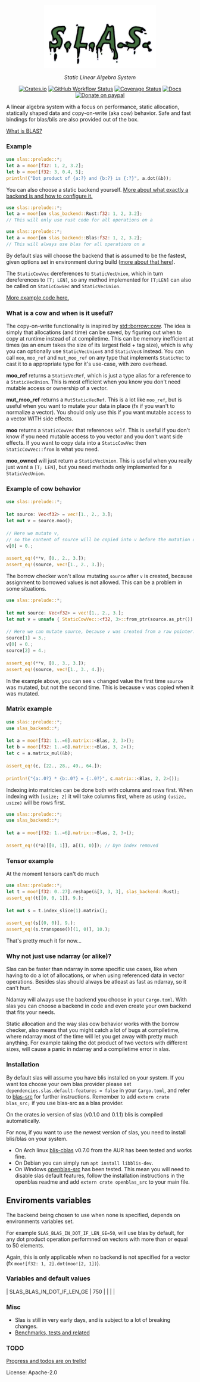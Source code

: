 <div align="center">

<img src="https://raw.githubusercontent.com/unic0rn9k/slas/master/logo.png" width="300"/>

*Static Linear Algebra System*

[![Crates.io](https://img.shields.io/crates/v/slas?logo=rust)](https://crates.io/crates/slas)
[![GitHub Workflow Status](https://img.shields.io/github/workflow/status/unic0rn9k/slas/Tests?label=tests&logo=github)](https://github.com/unic0rn9k/slas/actions/workflows/rust.yml)
[![Coverage Status](https://coveralls.io/repos/github/unic0rn9k/slas/badge.svg?branch=master)](https://coveralls.io/github/unic0rn9k/slas?branch=master)
[![Docs](https://img.shields.io/docsrs/slas/latest?logo=rust)](https://docs.rs/slas/latest/slas/)
[![Donate on paypal](https://img.shields.io/badge/paypal-donate-1?logo=paypal&color=blue)](https://www.paypal.com/paypalme/unic0rn9k/5usd)

</div>

A linear algebra system with a focus on performance, static allocation, statically shaped data and copy-on-write (aka cow) behavior.
Safe and fast bindings for blas/blis are also provided out of the box.

[What is BLAS?](http://www.netlib.org/blas/)

### Example

```rust
use slas::prelude::*;
let a = moo![f32: 1, 2, 3.2];
let b = moo![f32: 3, 0.4, 5];
println!("Dot product of {a:?} and {b:?} is {:?}", a.dot(&b));
```
You can also choose a static backend yourself.
[More about what exactly a backend is and how to configure it.](https://docs.rs/slas/latest/slas/backends/index.html)

```rust
use slas::prelude::*;
let a = moo![on slas_backend::Rust:f32: 1, 2, 3.2];
// This will only use rust code for all operations on a
```

```rust
use slas::prelude::*;
let a = moo![on slas_backend::Blas:f32: 1, 2, 3.2];
// This will always use blas for all operations on a
```

By default slas will choose the backend that is assumed to be the fastest, given options set in environment during build
([more about that here](https://github.com/unic0rn9k/slas#Enviroments%svariables)).

The `StaticCowVec` dereferences to `StaticVecUnion`, which in turn dereferences to `[T; LEN]`,
so any method implemented for `[T;LEN]` can also be called on `StaticCowVec` and `StaticVecUnion`.

[More example code here.](https://github.com/unic0rn9k/slas/blob/master/tests/src/main.rs)

### What is a cow and when is it useful?
The copy-on-write functionality is inspired by [std::borrow::cow](https://doc.rust-lang.org/std/borrow/enum.Cow.html).
The idea is simply that allocations (and time) can be saved, by figuring out when to copy at runtime instead of at compiletime.
This can be memory inefficient at times (as an enum takes the size of its largest field + tag size), which is why you can optionally use `StaticVecUnion`s and `StaticVec`s instead.
You can call `moo`, `moo_ref` and `mut_moo_ref` on any type that implements `StaticVec` to cast it to a appropriate type for it's use-case, with zero overhead.

**moo_ref** returns a `StaticVecRef`, which is just a type alias for a reference to a `StaticVecUnion`.
This is most efficient when you know you don't need mutable access or ownership of a vector.

**mut_moo_ref** returns a `MutStaticVecRef`.
This is a lot like `moo_ref`, but is useful when you want to mutate your data in place (fx if you wan't to normalize a vector).
You should only use this if you want mutable access to a vector WITH side effects.

**moo** returns a `StaticCowVec` that references `self`. This is useful if you don't know if you need mutable access to you vector and you don't want side effects.
If you want to copy data into a `StaticCowVec` then `StaticCowVec::from` is what you need.

**moo_owned** will just return a `StaticVecUnion`. This is useful when you really just want a `[T; LEN]`,
but you need methods only implemented for a `StaticVecUnion`.

 ### Example of cow behavior
```rust
use slas::prelude::*;

let source: Vec<f32> = vec![1., 2., 3.];
let mut v = source.moo();

// Here we mutate v,
// so the content of source will be copied into v before the mutation occours.
v[0] = 0.;

assert_eq!(**v, [0., 2., 3.]);
assert_eq!(source, vec![1., 2., 3.]);
```

The borrow checker won't allow mutating `source` after `v` is created, because assignment to borrowed values is not allowed.
This can be a problem in some situations.

```rust
use slas::prelude::*;

let mut source: Vec<f32> = vec![1., 2., 3.];
let mut v = unsafe { StaticCowVec::<f32, 3>::from_ptr(source.as_ptr()) };

// Here we can mutate source, because v was created from a raw pointer.
source[1] = 3.;
v[0] = 0.;
source[2] = 4.;

assert_eq!(**v, [0., 3., 3.]);
assert_eq!(source, vec![1., 3., 4.]);
```
In the example above, you can see `v` changed value the first time `source` was mutated, but not the second time.
This is because `v` was copied when it was mutated.

### Matrix example

```rust
use slas::prelude::*;
use slas_backend::*;

let a = moo![f32: 1..=6].matrix::<Blas, 2, 3>();
let b = moo![f32: 1..=6].matrix::<Blas, 3, 2>();
let c = a.matrix_mul(&b);

assert_eq!(c, [22., 28., 49., 64.]);

println!("{a:.0?} * {b:.0?} = {:.0?}", c.matrix::<Blas, 2, 2>());
```

Indexing into matricies can be done both with columns and rows first.
When indexing with `[usize; 2]` it will take columns first, where as using `(usize, usize)` will be rows first.

```rust
use slas::prelude::*;
use slas_backend::*;

let a = moo![f32: 1..=6].matrix::<Blas, 2, 3>();

assert_eq!((*a)[[0, 1]], a[(1, 0)]); // Dyn index removed
```

### Tensor example
At the moment tensors can't do much
```rust
use slas::prelude::*;
let t = moo![f32: 0..27].reshape(&[3, 3, 3], slas_backend::Rust);
assert_eq!(t[[0, 0, 1]], 9.);

let mut s = t.index_slice(1).matrix();

assert_eq!(s[(0, 0)], 9.);
assert_eq!(s.transpose()[(1, 0)], 10.);
```
That's pretty much it for now...

### Why not just use ndarray (or alike)?
Slas can be faster than ndarray in some specific use cases, like when having to do a lot of allocations, or when using referenced data in vector operations.
Besides slas should always be atleast as fast as ndarray, so it can't hurt.

Ndarray will always use the backend you choose in your `Cargo.toml`.
With slas you can choose a backend in code and even create your own backend that fits your needs.

Static allocation and the way slas cow behavior works with the borrow checker,
also means that you might catch a lot of bugs at compiletime,
where ndarray most of the time will let you get away with pretty much anything.
For example taking the dot product of two vectors with different sizes,
will cause a panic in ndarray and a compiletime error in slas.

### Installation
By default slas will assume you have blis installed on your system.
If you want tos choose your own blas provider please set `dependencies.slas.default-features = false` in your `Cargo.toml`,
and refer to [blas-src](https://lib.rs/crates/blas-src) for further instructions.
Remember to add `extern crate blas_src;` if you use blas-src as a blas provider.

On the crates.io version of slas (v0.1.0 and 0.1.1) blis is compiled automatically.

For now, if you want to use the newest version of slas, you need to install blis/blas on your system.
- On Arch linux [blis-cblas](https://aur.archlinux.org/packages/blis-cblas/) v0.7.0 from the AUR has been tested and works fine.
- On Debian you can simply run `apt install libblis-dev`.
- On Windows [openblas-src](https://github.com/blas-lapack-rs/openblas-src) has been tested.
This mean you will need to disable slas default features,
follow the installation instructions in the openblas readme and add `extern crate openblas_src` to your main file.

## Enviroments variables

The backend being chosen to use when none is specified, depends on environments variables set.

For example `SLAS_BLAS_IN_DOT_IF_LEN_GE=50`, will use blas by default,
for any dot product operation performned on vectors with more than or equal to 50 elements.

Again, this is only applicable when no backend is not specified for a vector (fx `moo![f32: 1, 2].dot(moo![2, 1])`).

### Variables and default values

| SLAS_BLAS_IN_DOT_IF_LEN_GE | 750 |
|                            |     |


### Misc
- Slas is still in very early days, and is subject to a lot of breaking changes.
- [Benchmarks, tests and related](https://github.com/unic0rn9k/slas/tree/master/tests)

### TODO
[Progress and todos are on trello!](https://trello.com/b/iSakt16M/slas%F0%9F%8C%BF)

License: Apache-2.0

